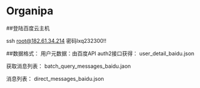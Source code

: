 # Organipa

##登陆百度云主机

ssh root@182.61.34.214
密码lxq232300!!

##数据格式：
用户元数据：由百度API auth2接口获得：
user_detail_baidu.json

获取消息列表：
batch_query_messages_baidu.jaon

消息列表：
direct_messages_baidu.json



